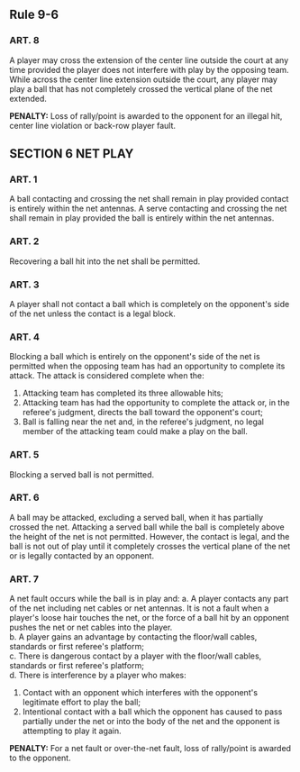 <!-- Section: Rule 9-6 -->

## Rule 9-6

### ART. 8

A player may cross the extension of the center line outside the court at any time provided the player does not interfere with play by the opposing team. While across the center line extension outside the court, any player may play a ball that has not completely crossed the vertical plane of the net extended.

**PENALTY:** Loss of rally/point is awarded to the opponent for an illegal hit, center line violation or back-row player fault.

<!-- Section: Net Play -->

## SECTION 6 NET PLAY

### ART. 1

A ball contacting and crossing the net shall remain in play provided contact is entirely within the net antennas. A serve contacting and crossing the net shall remain in play provided the ball is entirely within the net antennas.

### ART. 2

Recovering a ball hit into the net shall be permitted.

### ART. 3

A player shall not contact a ball which is completely on the opponent's side of the net unless the contact is a legal block.

### ART. 4

Blocking a ball which is entirely on the opponent's side of the net is permitted when the opposing team has had an opportunity to complete its attack. The attack is considered complete when the:

1. Attacking team has completed its three allowable hits;
2. Attacking team has had the opportunity to complete the attack or, in the referee's judgment, directs the ball toward the opponent's court;
3. Ball is falling near the net and, in the referee's judgment, no legal member of the attacking team could make a play on the ball.

### ART. 5

Blocking a served ball is not permitted.

### ART. 6

A ball may be attacked, excluding a served ball, when it has partially crossed the net. Attacking a served ball while the ball is completely above the height of the net is not permitted. However, the contact is legal, and the ball is not out of play until it completely crosses the vertical plane of the net or is legally contacted by an opponent.

### ART. 7

A net fault occurs while the ball is in play and:
a. A player contacts any part of the net including net cables or net antennas. It is not a fault when a player's loose hair touches the net, or the force of a ball hit by an opponent pushes the net or net cables into the player.  
b. A player gains an advantage by contacting the floor/wall cables, standards or first referee's platform;  
c. There is dangerous contact by a player with the floor/wall cables, standards or first referee's platform;  
d. There is interference by a player who makes:

1.  Contact with an opponent which interferes with the opponent's legitimate effort to play the ball;
2.  Intentional contact with a ball which the opponent has caused to pass partially under the net or into the body of the net and the opponent is attempting to play it again.

**PENALTY:** For a net fault or over-the-net fault, loss of rally/point is awarded to the opponent.
